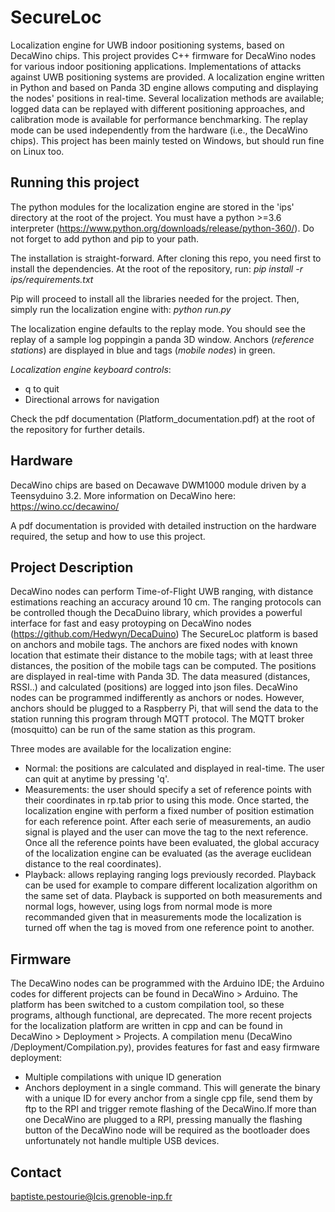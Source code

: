 # **SecureLoc**

Localization engine for UWB indoor positioning systems, based on DecaWino chips.
This project provides C++ firmware for DecaWino nodes for various indoor positioning applications.
Implementations of attacks against UWB positioning systems are provided.
A localization engine written in Python and based on Panda 3D engine allows computing and displaying the nodes' positions in real-time. Several localization methods are available; logged data can be replayed with different positioning approaches, and calibration mode is available for performance benchmarking. 
The replay mode can be used independently from the hardware (i.e., the DecaWino chips). This project has been mainly tested on Windows, but should run fine on Linux too.

## **Running this project**
The python modules for the localization engine are stored in the 'ips' directory at the root of the project. You must have a python >=3.6 interpreter (https://www.python.org/downloads/release/python-360/).
Do not forget to add python and pip to your path.

The installation is straight-forward. After cloning this repo, you need first to install the dependencies. At the root of the repository, run:
*pip install -r ips/requirements.txt*

Pip will proceed to install all the libraries needed for the project. Then, simply run the localization engine with:
*python run.py*

The localization engine defaults to the replay mode. You should see the replay of a sample log poppingin a panda 3D window. Anchors (*reference stations*) are displayed in blue and tags (*mobile nodes*) in green.

*Localization engine keyboard controls*:
* q to quit
* Directional arrows for navigation

Check the pdf documentation (Platform_documentation.pdf) at the root of the repository for further details.

## **Hardware**

DecaWino chips are based on Decawave DWM1000 module driven by a Teensyduino 3.2.
More information on DecaWino here: https://wino.cc/decawino/

A pdf documentation is provided with detailed instruction on the hardware required, the setup and how to use this project.

## **Project Description**

DecaWino nodes can perform Time-of-Flight UWB ranging, with distance estimations reaching an accuracy around 10 cm.
The ranging protocols can be controlled though the DecaDuino library, which provides a powerful interface for fast and easy protoyping on DecaWino nodes (https://github.com/Hedwyn/DecaDuino)
The SecureLoc platform is based on anchors and mobile tags. The anchors are fixed nodes with known location that estimate their distance to the mobile tags; with at least three distances, the position of the mobile tags can be computed. The positions are displayed in real-time with Panda 3D. The data measured (distances, RSSI..) and calculated (positions) are logged into json files.
DecaWino nodes can be programmed indifferently as anchors or nodes. However, anchors should be plugged to a Raspberry Pi, that will send the data to the station running this program through MQTT protocol. The MQTT broker (mosquitto) can be run of the same station as this program.


Three modes are available for the localization engine:
* Normal: the positions are calculated and displayed in real-time. The user can quit at anytime by pressing 'q'.
* Measurements: the user should specify a set of reference points with their coordinates in rp.tab prior to using this mode. Once started, the localization engine with perform a fixed number of  position estimation for each reference point. After each serie of measurements, an audio signal is played and the user can move the tag to the next reference. Once all the reference points have been evaluated, the global accuracy of the localization engine can be evaluated (as the average euclidean distance to the real coordinates).
* Playback: allows replaying ranging logs previously recorded. Playback can be used for example to compare different localization algorithm on the same set of data. Playback is supported on both measurements and normal logs, however, using logs from normal mode is more recommanded given that in measurements mode the localization is turned off when the tag is moved from one reference point to another.

## **Firmware**
The DecaWino nodes can be programmed with the Arduino IDE; the Arduino codes for different projects can be found in DecaWino > Arduino.
The platform has been switched to a custom compilation tool, so these programs, although functional, are deprecated.
The more recent projects for the localization platform are written in cpp and can be found in DecaWino > Deployment > Projects.
A compilation menu (DecaWino /Deployment/Compilation.py), provides features for fast and easy firmware deployment:
* Multiple compilations with unique ID generation
* Anchors deployment in a single command. This will generate the binary with a unique ID for every anchor from a single cpp file, send them by ftp to the RPI and trigger remote flashing of the DecaWino.If more than one DecaWino are plugged to a RPI, pressing manually the flashing button of the DecaWino node will be required as the bootloader does unfortunately not handle multiple USB devices.

## **Contact**
baptiste.pestourie@lcis.grenoble-inp.fr
